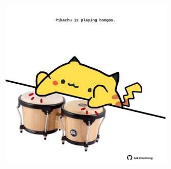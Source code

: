 <!-- built at 13/04/2025, 12:00:37 UTC -->
<p align="center">
  <img width="500" height="500" src="./ReadmeImage.svg">
</p>
